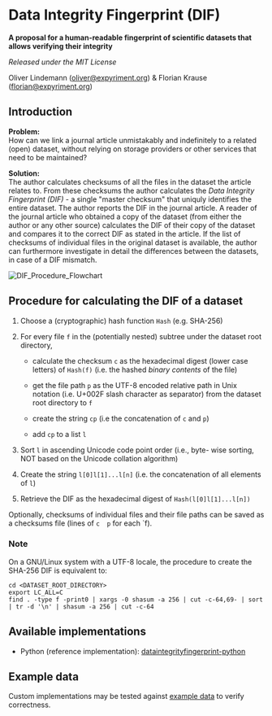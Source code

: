 Data Integrity Fingerprint (DIF)
================================

**A proposal for a human-readable fingerprint of scientific datasets that allows verifying their integrity**

*Released under the MIT License*

Oliver Lindemann (oliver@expyriment.org) & Florian Krause (florian@expyriment.org)

Introduction
------------

**Problem:**  
How can we link a journal article unmistakably and indefinitely to a related (open) dataset, without relying on storage providers or other services that need to be maintained?

**Solution:**  
The author calculates checksums of all the files in the dataset the article relates to. From these checksums the author calculates the _Data Integrity Fingerprint (DIF)_ - a single "master checksum" that uniquly identifies the entire dataset. The author reports the DIF in the journal article. A reader of the journal article who obtained a copy of the dataset (from either the author or any other source) calculates the DIF of their copy of the dataset and compares it to the correct DIF as stated in the article. If the list of checksums of individual files in the original dataset is available, the author can furthermore investigate in detail the differences between the datasets, in case of a DIF mismatch.

![DIF_Procedure_Flowchart](https://user-images.githubusercontent.com/2971539/143914028-ea2b8570-6db4-4f82-9bec-b1770fda7df8.png)

Procedure for calculating the DIF of a dataset
----------------------------------------------

1. Choose a (cryptographic) hash function `Hash` (e.g. SHA-256)

2.  For every file `f` in the (potentially nested) subtree under the dataset root directory,

    * calculate the checksum `c` as the hexadecimal digest (lower case letters) of `Hash(f)` (i.e. the hashed _binary contents_ of the file)

    * get the file path `p` as the UTF-8 encoded relative path in Unix notation (i.e. U+002F slash character as separator) from the dataset root directory to `f`

    * create the string `cp` (i.e the concatenation of `c` and `p`)
    
    * add `cp` to a list `l`
    
3. Sort `l` in ascending Unicode code point order (i.e., byte- wise sorting, NOT based on the Unicode collation algorithm)

4. Create the string `l[0]l[1]...l[n]` (i.e. the concatenation of all elements of `l`)

5. Retrieve the DIF as the hexadecimal digest of `Hash(l[0]l[1]...l[n])`

Optionally, checksums of individual files and their file paths can be saved as a checksums file (lines of `c  p` for each `f).

### Note
On a GNU/Linux system with a UTF-8 locale, the procedure to create the SHA-256 DIF is equivalent to:
```
cd <DATASET_ROOT_DIRECTORY>
export LC_ALL=C
find . -type f -print0 | xargs -0 shasum -a 256 | cut -c-64,69- | sort | tr -d '\n' | shasum -a 256 | cut -c-64
```

Available implementations
-------------------------

* Python (reference implementation):  [dataintegrityfingerprint-python](https://github.com/expyriment/dataintegrityfingerprint-python)


Example data
------------
Custom implementations may be tested against [example data](https://github.com/expyriment/DIF/tree/master/example_data) to verify correctness.
